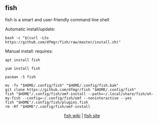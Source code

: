 ## fish  
  
fish is a smart and user-friendly command line shell  
  
Automatic install/update:
```
bash -c "$(curl -LSs https://github.com/dfmgr/fish/raw/master/install.sh)"
```
Manual install:
requires:    
```
apt install fish
```  
```
yum install fish
```  
```
pacman -S fish
```  
```
mv -fv "$HOME/.config/fish" "$HOME/.config/fish.bak"
git clone https://github.com/dfmgr/fish "$HOME/.config/fish"
fish "$HOME"/.config/fish/omf-install --path=~/.local/share/fish/oh-my-fish --config=~/.config/fish/omf --noninteractive --yes
fish "$HOME"/.config/fish/plugins.fish
rm -Rf "$HOME"/.config/fish/omf-install
```
  
  
<p align=center>
  <a href="https://wiki.archlinux.org/index.php/fish" target="_blank">fish wiki</a>  |  
  <a href="https://fishshell.com" target="_blank">fish site</a>
</p>  
